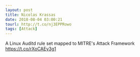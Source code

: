 ```yaml
---
layout: post
title: Nicolas Krassas
date: 2018-08-04 03:00:21
tourl: http://t.co/nj3EPPRowo
tags: [Attack]
---
```

A Linux Auditd rule set mapped to MITRE's Attack Framework
https://t.co/rXoCAEy3g1